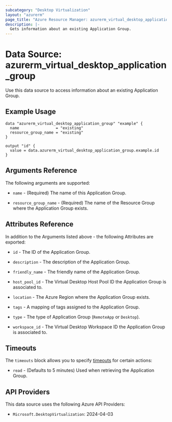 ```yaml
---
subcategory: "Desktop Virtualization"
layout: "azurerm"
page_title: "Azure Resource Manager: azurerm_virtual_desktop_application_group"
description: |-
  Gets information about an existing Application Group.
---
```


# Data Source: azurerm_virtual_desktop_application_group

Use this data source to access information about an existing Application Group.

## Example Usage

```hcl
data "azurerm_virtual_desktop_application_group" "example" {
  name                = "existing"
  resource_group_name = "existing"
}

output "id" {
  value = data.azurerm_virtual_desktop_application_group.example.id
}
```

## Arguments Reference

The following arguments are supported:

* `name` - (Required) The name of this Application Group.

* `resource_group_name` - (Required) The name of the Resource Group where the Application Group exists.

## Attributes Reference

In addition to the Arguments listed above - the following Attributes are exported: 

* `id` - The ID of the Application Group.

* `description` - The description of the Application Group.

* `friendly_name` - The friendly name of the Application Group.

* `host_pool_id` - The Virtual Desktop Host Pool ID the Application Group is associated to.

* `location` - The Azure Region where the Application Group exists.

* `tags` - A mapping of tags assigned to the Application Group.

* `type` - The type of Application Group (`RemoteApp` or `Desktop`).

* `workspace_id` - The Virtual Desktop Workspace ID the Application Group is associated to.

## Timeouts

The `timeouts` block allows you to specify [timeouts](https://www.terraform.io/language/resources/syntax#operation-timeouts) for certain actions:

* `read` - (Defaults to 5 minutes) Used when retrieving the Application Group.

## API Providers
<!-- This section is generated, changes will be overwritten -->
This data source uses the following Azure API Providers:

* `Microsoft.DesktopVirtualization`: 2024-04-03
